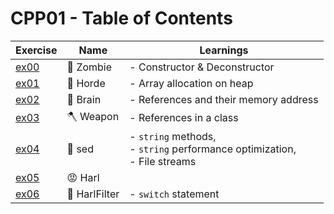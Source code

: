 # CPP01 - Table of Contents

| Exercise     | Name          | Learnings                                                                         |
| ------------ | ------------- | --------------------------------------------------------------------------------- |
| [ex00](ex00) | 🧟 Zombie     | - Constructor & Deconstructor                                                     |
| [ex01](ex01) | 🧟 Horde      | - Array allocation on heap                                                        |
| [ex02](ex02) | 🧠 Brain      | - References and their memory address                                             |
| [ex03](ex03) | 🪓 Weapon     | - References in a class                                                           |
| [ex04](ex04) | 📄 sed        | - `string` methods, <br> - `string` performance optimization, <br> - File streams |
| [ex05](ex05) | 😡 Harl       |                                                                                   |
| [ex06](ex06) | 🤬 HarlFilter | - `switch` statement                                                              |
